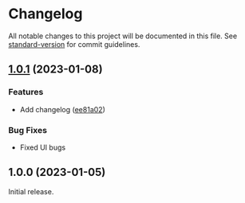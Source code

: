# Changelog

All notable changes to this project will be documented in this file. See [standard-version](https://github.com/conventional-changelog/standard-version) for commit guidelines.

## [1.0.1](https://github.com/Stefouch/simultaneous-cards-fvtt/compare/1.0.0...1.0.1) (2023-01-08)


### Features

* Add changelog ([ee81a02](https://github.com/Stefouch/simultaneous-cards-fvtt/commit/ee81a02ba8f2c3c46d4c1f119326cdfafdb6b7a7))

### Bug Fixes

* Fixed UI bugs

## 1.0.0 (2023-01-05)

Initial release.
